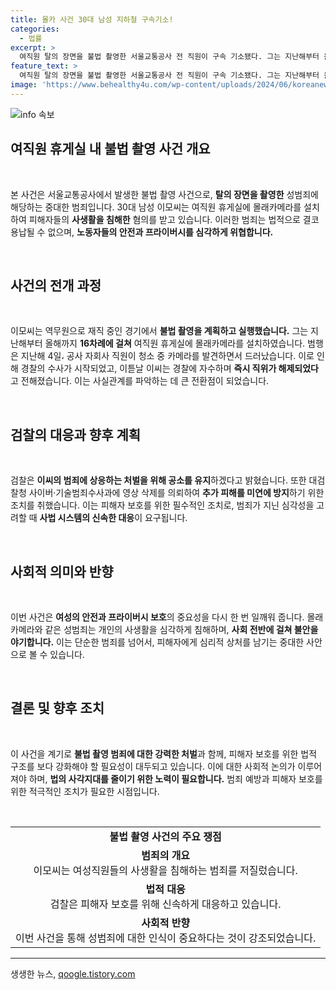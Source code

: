 ```yaml
---
title: 몰카 사건 30대 남성 지하철 구속기소!
categories:
  - 법률
excerpt: >
  여직원 탈의 장면을 불법 촬영한 서울교통공사 전 직원이 구속 기소됐다. 그는 지난해부터 올해까지 16차례에 걸쳐 몰래카메라를 설치하며 범행을 저질렀고, 내부 청소 중 발각됐다. 검찰은 엄정한 처벌을 예고하고 있다.
feature_text: >
  여직원 탈의 장면을 불법 촬영한 서울교통공사 전 직원이 구속 기소됐다. 그는 지난해부터 올해까지 16차례에 걸쳐 몰래카메라를 설치하며 범행을 저질렀고, 내부 청소 중 발각됐다. 검찰은 엄정한 처벌을 예고하고 있다.
image: 'https://www.behealthy4u.com/wp-content/uploads/2024/06/koreanews.jpg'
---
```


<p><img src="https://www.behealthy4u.com/wp-content/uploads/2024/06/koreanews.jpg" alt="info 속보" /></p>

<h2 data-ke-size="size26">여직원 휴게실 내 불법 촬영 사건 개요</h2>  

<p data-ke-size="size16">&nbsp;</p>  

<p>본 사건은 서울교통공사에서 발생한 불법 촬영 사건으로, <strong>탈의 장면을 촬영한</strong> 성범죄에 해당하는 중대한 범죄입니다. 30대 남성 이모씨는 여직원 휴게실에 몰래카메라를 설치하여 피해자들의 <strong>사생활을 침해한</strong> 혐의를 받고 있습니다. 이러한 범죄는 법적으로 결코 용납될 수 없으며, <strong>노동자들의 안전과 프라이버시를 심각하게 위협합니다.</strong>  </p>

<p data-ke-size="size16">&nbsp;</p>  

<h2 data-ke-size="size26">사건의 전개 과정</h2>  

<p data-ke-size="size16">&nbsp;</p>  

<p>이모씨는 역무원으로 재직 중인 경기에서 <strong>불법 촬영을 계획하고 실행했습니다.</strong> 그는 지난해부터 올해까지 <strong>16차례에 걸쳐</strong> 여직원 휴게실에 몰래카메라를 설치하였습니다. 범행은 지난해 4일، 공사 자회사 직원이 청소 중 카메라를 발견하면서 드러났습니다. 이로 인해 경찰의 수사가 시작되었고, 이튿날 이씨는 경찰에 자수하며 <strong>즉시 직위가 해제되었다</strong>고 전해졌습니다. 이는 사실관계를 파악하는 데 큰 전환점이 되었습니다.  </p>

<p data-ke-size="size16">&nbsp;</p>  

<h2 data-ke-size="size26">검찰의 대응과 향후 계획</h2>  

<p data-ke-size="size16">&nbsp;</p>  

<p>검찰은 <strong>이씨의 범죄에 상응하는 처벌을 위해 공소를 유지</strong>하겠다고 밝혔습니다. 또한 대검찰청 사이버·기술범죄수사과에 영상 삭제를 의뢰하여 <strong>추가 피해를 미연에 방지</strong>하기 위한 조치를 취했습니다. 이는 피해자 보호를 위한 필수적인 조치로, 범죄가 지닌 심각성을 고려할 때 <strong>사법 시스템의 신속한 대응</strong>이 요구됩니다.  </p>

<p data-ke-size="size16">&nbsp;</p>  

<h2 data-ke-size="size26">사회적 의미와 반향</h2>  

<p data-ke-size="size16">&nbsp;</p>  

<p>이번 사건은 <strong>여성의 안전과 프라이버시 보호</strong>의 중요성을 다시 한 번 일깨워 줍니다. 몰래카메라와 같은 성범죄는 개인의 사생활을 심각하게 침해하며, <strong>사회 전반에 걸쳐 불안을 야기합니다.</strong> 이는 단순한 범죄를 넘어서, 피해자에게 심리적 상처를 남기는 중대한 사안으로 볼 수 있습니다.  </p>

<p data-ke-size="size16">&nbsp;</p>  

<h2 data-ke-size="size26">결론 및 향후 조치</h2>  

<p data-ke-size="size16">&nbsp;</p>  

<p>이 사건을 계기로 <strong>불법 촬영 범죄에 대한 강력한 처벌</strong>과 함께, 피해자 보호를 위한 법적 구조를 보다 강화해야 할 필요성이 대두되고 있습니다. 이에 대한 사회적 논의가 이루어져야 하며, <strong>법의 사각지대를 줄이기 위한 노력이 필요합니다.</strong> 범죄 예방과 피해자 보호를 위한 적극적인 조치가 필요한 시점입니다.  </p>

<p data-ke-size="size16">&nbsp;</p>  

<table style="width: 100%; border-collapse: collapse;">  
<tr>  
<td style="text-align: center; height: 17px;"><b>불법 촬영 사건의 주요 쟁점</b></td>  
</tr>  
<tr>  
<td style="text-align: center; height: 17px;"><b>범죄의 개요</b><br>이모씨는 여성직원들의 사생활을 침해하는 범죄를 저질렀습니다.</td>  
</tr>  
<tr>  
<td style="text-align: center; height: 17px;"><b>법적 대응</b><br>검찰은 피해자 보호를 위해 신속하게 대응하고 있습니다.</td>  
</tr>  
<tr>  
<td style="text-align: center; height: 17px;"><b>사회적 반향</b><br>이번 사건을 통해 성범죄에 대한 인식이 중요하다는 것이 강조되었습니다.</td>  
</tr>  
</table>  

<hr />  
생생한 뉴스, <a href="https://qoogle.tistory.com" rel="dofollow">qoogle.tistory.com</a>


